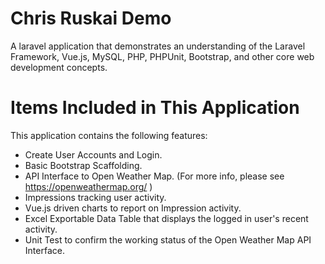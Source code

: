 # Chris Ruskai Demo
A laravel application that demonstrates an understanding of the Laravel Framework, Vue.js, MySQL, PHP, PHPUnit, Bootstrap, and other core web development concepts. 



# Items Included in This Application
This application contains the following features:
* Create User Accounts and Login.
* Basic Bootstrap Scaffolding.
* API Interface to Open Weather Map. (For more info, please see https://openweathermap.org/ )
* Impressions tracking user activity.
* Vue.js driven charts to report on Impression activity.
* Excel Exportable Data Table that displays the logged in user's recent activity.
* Unit Test to confirm the working status of the Open Weather Map API Interface.



